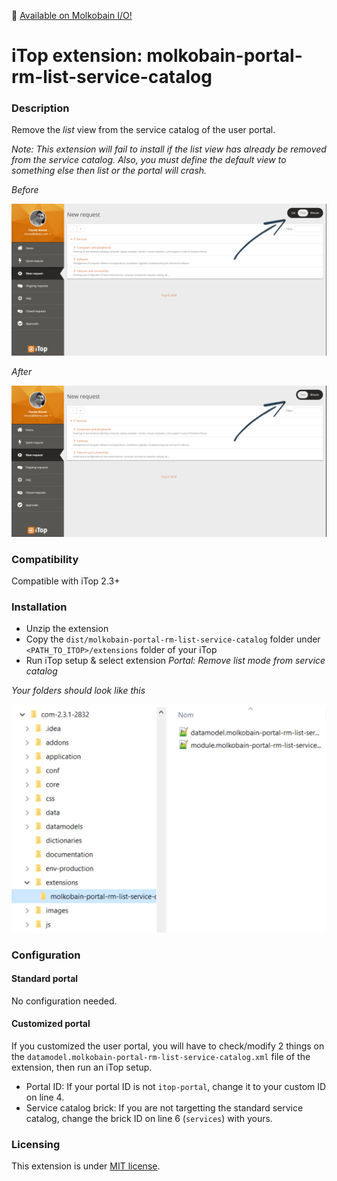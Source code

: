 👋 [Available on Molkobain I/O!](https://www.molkobain.com/product/remove-list-service-catalog/)

# iTop extension: molkobain-portal-rm-list-service-catalog

### Description
Remove the *list* view from the service catalog of the user portal.

*Note: This extension will fail to install if the list view has already be removed from the service catalog. Also, you must define the default view to something else then list or the portal will crash.*

*Before*

![Description decoration](https://raw.githubusercontent.com/Molkobain/itop-portal-rm-list-service-catalog/master/docs/mprlsc-service-catalog-before.PNG)

*After*

![Description decoration](https://raw.githubusercontent.com/Molkobain/itop-portal-rm-list-service-catalog/master/docs/mprlsc-service-catalog-after.PNG)

### Compatibility
Compatible with iTop 2.3+

### Installation
* Unzip the extension
* Copy the ``dist/molkobain-portal-rm-list-service-catalog`` folder under ``<PATH_TO_ITOP>/extensions`` folder of your iTop
* Run iTop setup & select extension *Portal: Remove list mode from service catalog*

*Your folders should look like this*

![Extensions folder](https://raw.githubusercontent.com/Molkobain/itop-portal-rm-list-service-catalog/master/docs/mprlsc-install.PNG)

### Configuration
#### Standard portal
No configuration needed.

#### Customized portal
If you customized the user portal, you will have to check/modify 2 things on the ``datamodel.molkobain-portal-rm-list-service-catalog.xml`` file of the extension, then run an iTop setup.
* Portal ID: If your portal ID is not ``itop-portal``, change it to your custom ID on line 4.
* Service catalog brick: If you are not targetting the standard service catalog, change the brick ID on line 6 (``services``) with yours.

### Licensing
This extension is under [MIT license](https://en.wikipedia.org/wiki/MIT_License).
